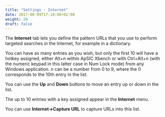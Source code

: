 ```yaml
---
title: "Settings - Internet"
date: 2017-08-09T17:18:08+02:00
weight: 20
draft: false
---
```


The **Internet** tab lets you define the pattern URLs that you use to perform targeted searches in
the Internet, for example in a dictionary.

You can have as many entries as you wish, but only the first 10 will have a hotkey assigned, 
either Alt+*n* within ApSIC Xbench or with Ctrl+Alt+*n* (with the numeric keypad in this latter case 
in Num Lock mode) from any Windows application. *n* can be a number from 0 to 9, where the 0 
corresponds to the 10th entry in the list.

You can use the **Up** and **Down** buttons to move an entry up or down in the list.

The up to 10 entries with a key assigned appear in the **Internet** menu.

You can use **Internet->Capture URL** to capture URLs into this list.
